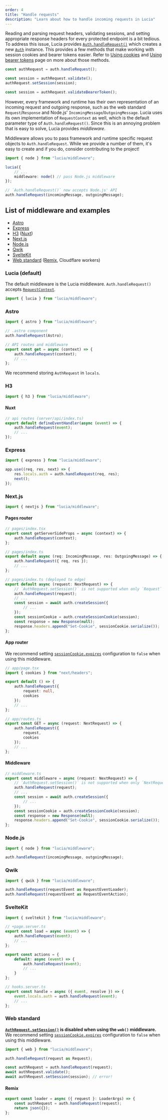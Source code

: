 ```yaml
---
order: 4
title: "Handle requests"
description: "Learn about how to handle incoming requests in Lucia"
---
```


Reading and parsing request headers, validating sessions, and setting appropriate response headers for every protected endpoint is a bit tedious. To address this issue, Lucia provides [`Auth.handleRequest()`](/reference/lucia/interfaces/auth#handlerequest) which creates a new [`Auth`](/reference/lucia/interfaces/authrequest) instance. This provides a few methods that make working with session cookies and bearer tokens easier. Refer to [Using cookies](/basics/using-cookies) and [Using bearer tokens](/basics/using-bearer-tokens) page on more about those methods.

```ts
const authRequest = auth.handleRequest();

const session = authRequest.validate();
authRequest.setSession(session);

const session = authRequest.validateBearerToken();
```

However, every framework and runtime has their own representation of an incoming request and outgoing response, such as the web standard `Request`/`Response` and Node.js' `IncomingMessage`/`OutgoingMessage`. Lucia uses its own implementation of `RequestContext` as well, which is the default parameter type of `Auth.handleRequest()`. Since this is an annoying problem that is easy to solve, Lucia provides _middleware_.

Middleware allows you to pass framework and runtime specific request objects to `Auth.handleRequest`. While we provide a number of them, it's easy to create and if you do, consider contributing to the project!

```ts
import { node } from "lucia/middleware";

lucia({
	// ...
	middleware: node() // pass Node.js middleware
});

// `Auth.handleRequest()` now accepts Node.js' API
auth.handleRequest(incomingMessage, outgoingMessage);
```

## List of middleware and examples

- [Astro](#astro)
- [Express](#express)
- [H3](#h3) ([Nuxt](#nuxt))
- [Next.js](#nextjs)
- [Node.js](#nodejs)
- [Qwik](#qwik)
- [SvelteKit](#sveltekit)
- [Web standard](#web-standard) ([Remix](#remix), Cloudflare workers)

### Lucia (default)

The default middleware is the Lucia middleware. `Auth.handleRequest()` accepts [`RequestContext`](/extending-lucia/middleware-api#requestcontext).

```ts
import { lucia } from "lucia/middleware";
```

### Astro

```ts
import { astro } from "lucia/middleware";
```

```ts
// .astro component
auth.handleRequest(Astro);
```

```ts
// API routes and middleware
export const get = async (context) => {
	auth.handleRequest(context);
	// ...
};
```

We recommend storing `AuthRequest` in `locals`.

### H3

```ts
import { h3 } from "lucia/middleware";
```

#### Nuxt

```ts
// api routes (server/api/index.ts)
export default defineEventHandler(async (event) => {
	auth.handleRequest(event);
	// ...
});
```

### Express

```ts
import { express } from "lucia/middleware";
```

```ts
app.use((req, res, next) => {
	res.locals.auth = auth.handleRequest(req, res);
	next();
});
```

### Next.js

```ts
import { nextjs } from "lucia/middleware";
```

#### Pages router

```ts
// pages/index.tsx
export const getServerSideProps = async (context) => {
	auth.handleRequest(context);
};
```

```ts
// pages/index.ts
export default async (req: IncomingMessage, res: OutgoingMessage) => {
	auth.handleRequest({ req, res });
	// ...
};
```

```ts
// pages/index.ts (deployed to edge)
export default async (request: NextRequest) => {
	// `AuthRequest.setSession()` is not supported when only `Request` is passed
	auth.handleRequest(request);
	// ...
	const session = await auth.createSession({
		// ...
	});
	const sessionCookie = auth.createSessionCookie(session);
	const response = new Response(null);
	response.headers.append("Set-Cookie", sessionCookie.serialize());
};
```

#### App router

We recommend setting [`sessionCookie.expires`](/basics/configuration#expires) configuration to `false` when using this middleware.

```ts
// app/page.tsx
import { cookies } from "next/headers";

export default () => {
	auth.handleRequest({
		request: null,
		cookies
	});
	// ...
};
```

```ts
// app/routes.ts
export const GET = async (request: NextRequest) => {
	auth.handleRequest({
		request,
		cookies
	});
	// ...
};
```

#### Middleware

```ts
// middleware.ts
export const middleware = async (request: NextRequest) => {
	// `AuthRequest.setSession()` is not supported when only `NextRequest` is passed
	auth.handleRequest(request);
	// ...
	const session = await auth.createSession({
		// ...
	});
	const sessionCookie = auth.createSessionCookie(session);
	const response = new Response(null);
	response.headers.append("Set-Cookie", sessionCookie.serialize());
};
```

### Node.js

```ts
import { node } from "lucia/middleware";

auth.handleRequest(incomingMessage, outgoingMessage);
```

### Qwik

```ts
import { qwik } from "lucia/middleware";
```

```ts
auth.handleRequest(requestEvent as RequestEventLoader);
auth.handleRequest(requestEvent as RequestEventAction);
```

### SvelteKit

```ts
import { sveltekit } from "lucia/middleware";
```

```ts
// +page.server.ts
export const load = async (event) => {
	auth.handleRequest(event);
	// ...
};

export const actions = {
	default: async (event) => {
		auth.handleRequest(event);
		// ...
	}
};
```

```ts
// hooks.server.ts
export const handle = async ({ event, resolve }) => {
	event.locals.auth = auth.handleRequest(event);
	// ...
};
```

### Web standard

**[`AuthRequest.setSession()`](/reference/lucia/interfaces/authrequest#setsession) is disabled when using the `web()` middleware.** We recommend setting [`sessionCookie.expires`](/basics/configuration#expires) configuration to `false` when using this middleware.

```ts
import { web } from "lucia/middleware";

auth.handleRequest(request as Request);
```

```ts
const authRequest = auth.handleRequest(request);
await authRequest.validate();
await authRequest.setSession(session); // error!
```

#### Remix

```ts
export const loader = async ({ request }: LoaderArgs) => {
	const authRequest = auth.handleRequest(request);
	return json({});
};
```
